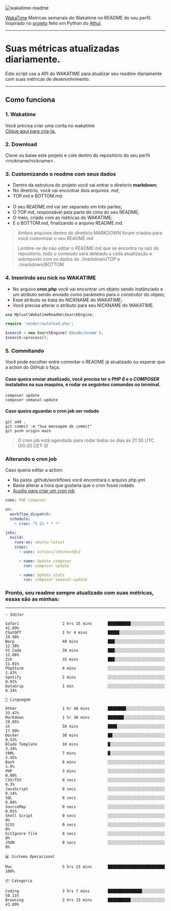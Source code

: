 ![wakatime-readme](https://socialify.git.ci/bymatheus/wakatime-readme/image?description=1&descriptionEditable=M%C3%A9tricas%20semanais%20do%20Wakatime%20no%20seu%20README%20de%20perfil.&font=KoHo&forks=1&language=1&owner=1&pattern=Signal&stargazers=1&theme=Dark)

[WakaTime](https://wakatime.com) Metricas semanais do Wakatime no README do seu perfil. <br>
Inspirado no [projeto](https://github.com/athul/waka-readme) feito em Python do [Athul](https://github.com/athul).
___

# Suas métricas atualizadas diariamente.
Este script usa a API do WAKATIME para atualizar seu readme diariamente com suas métricas de desenvolvimento.

___

## Como funciona

### 1. Wakatime
Você precisa criar uma conta no wakatime <br>
[Clique aqui para cria-la.](https://wakatime.com) 

### 2. Download
Clone ou baixe este projeto e cole dentro do repositório do seu perfil <nickname/nickname>.

### 3. Customizando o readme com seus dados
- Dentro da estrutura do projeto você vai entrar o diretorio **markdown**;  
- No diretório, você vai encontrar dois arquivos *.md*;
- TOP.md e BOTTOM.md.
<br><br>
- O seu README.md vai ser separado em três partes; 
- O TOP.md, responsável pela parte de cima do seu README;
- O meio, criado com as métricas do WAKATIME;
- E o BOTTOM.md, finalizando o arquivo README.md.<br>

> Ambos arquivos dentro do diretório MARKDOWN foram criados para você customizar o seu README.md

> Lembre-se de não editar o README.md que se encontra na raiz do repositório, todo o conteúdo será deletado a cada atualização e sobreposto com os dados do ./markdown/TOP e ./markdown/BOTTOM

### 4. Inserindo seu nick no WAKATIME
- No arquivo **cron.php** você vai encontrar um objeto sendo instânciado e um atributo sendo enviado como parâmetro para o construtor do objeto;
- Esse atributo se trata do NICKNAME do WAKATIME;
- Você precisa alterar o atributo para seu NICKNAME do WAKATIME.

```php
use MplusC\WakatimeReadme\SearchEngine;

require 'vendor/autoload.php';

$search = new SearchEngine('@SeuNickname');
$search->process();
```

### 5. Commitando
Você pode escolher entre commitar o README já atualizado ou esperar que a action do GitHub o faça. <br>

#### Caso queira enviar atualizado, você precisa ter o *PHP 8* e o *COMPOSER* instalados na sua maquina, e rodar os seguintes comandos no terminal.
```composer
composer update
composer semanal-update 
```

#### Caso queira aguardar o cron job ser rodado 
```git 
git add .
git commit -m "Sua mensagem de commit"
git push origin main
```

>O cron job está agendado para rodar todos os dias as 21:30 UTC (00:30 CET-3) 

### Alterando o cron job
Caso queira editar a action:

- Na pasta .github/workflows você encontrará o arquivo php.yml
- Basta alterar a hora que gostaria que o cron fosse rodado
- [Auxilio para criar um cron job](https://crontab.guru)

```yml
name: PHP Composer

on:
  workflow_dispatch:
  schedule:
    - cron: "5 21 * * *"

jobs:
  build:
    runs-on: ubuntu-latest
    steps:
      - uses: actions/checkout@v2

      - name: Update composer
        run: composer update

      - name: Update stats
        run: composer semanal-update
```

### Pronto, seu readme sempre atualizado com suas métricas, essas são as minhas:

___
```text
💡 Editor

Safari                   2 hrs 15 mins       ██████████░░░░░░░░░░░░░░░     41.89%
ChatGPT                  1 hr 4 mins         █████░░░░░░░░░░░░░░░░░░░░     19.98%
Warp                     40 mins             ███░░░░░░░░░░░░░░░░░░░░░░     12.38%
VS Code                  38 mins             ███░░░░░░░░░░░░░░░░░░░░░░     12.06%
Zsh                      35 mins             ███░░░░░░░░░░░░░░░░░░░░░░     11.01%
PhpStorm                 4 mins              ░░░░░░░░░░░░░░░░░░░░░░░░░      1.43%
Spotify                  2 mins              ░░░░░░░░░░░░░░░░░░░░░░░░░      0.91%
DataGrip                 1 min               ░░░░░░░░░░░░░░░░░░░░░░░░░      0.34%
```
```text
💬 Linguagem

Other                    1 hr 48 mins        ████████░░░░░░░░░░░░░░░░░     33.47%
Markdown                 1 hr 36 mins        ███████░░░░░░░░░░░░░░░░░░     29.85%
sh                       58 mins             ████░░░░░░░░░░░░░░░░░░░░░     17.99%
Docker                   30 mins             ██░░░░░░░░░░░░░░░░░░░░░░░      9.53%
Blade Template           10 mins             █░░░░░░░░░░░░░░░░░░░░░░░░      3.34%
YAML                     7 mins              █░░░░░░░░░░░░░░░░░░░░░░░░      2.45%
Bash                     6 mins              ░░░░░░░░░░░░░░░░░░░░░░░░░       1.9%
PHP                      3 mins              ░░░░░░░░░░░░░░░░░░░░░░░░░      0.98%
CSV/TSV                  0 secs              ░░░░░░░░░░░░░░░░░░░░░░░░░       0.3%
JavaScript               0 secs              ░░░░░░░░░░░░░░░░░░░░░░░░░      0.14%
SQL                      0 secs              ░░░░░░░░░░░░░░░░░░░░░░░░░      0.04%
SourceMap                0 secs              ░░░░░░░░░░░░░░░░░░░░░░░░░      0.01%
Shell Script             0 secs              ░░░░░░░░░░░░░░░░░░░░░░░░░         0%
SCSS                     0 secs              ░░░░░░░░░░░░░░░░░░░░░░░░░         0%
GitIgnore file           0 secs              ░░░░░░░░░░░░░░░░░░░░░░░░░         0%
JSON                     0 secs              ░░░░░░░░░░░░░░░░░░░░░░░░░         0%
```
```text
💻 Sistema Operacional

Mac                      5 hrs 23 mins       █████████████████████████       100%
```
```text
📦 Categoria

Coding                   3 hrs 7 mins        ███████████████░░░░░░░░░░     58.11%
Browsing                 2 hrs 15 mins       ██████████░░░░░░░░░░░░░░░     41.89%
```
